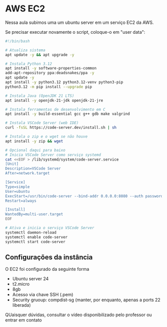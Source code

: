 # AWS EC2

Nessa aula subimos uma um ubuntu server em um serviço EC2 da AWS.

Se precisar executar novamente o script, coloque-o em "user data":

```sh
#!/bin/bash

# Atualiza sistema
apt update -y && apt upgrade -y

# Instala Python 3.12
apt install -y software-properties-common
add-apt-repository ppa:deadsnakes/ppa -y
apt update -y
apt install -y python3.12 python3.12-venv python3-pip
python3.12 -m pip install --upgrade pip

# Instala Java (OpenJDK 21 LTS)
apt install -y openjdk-21-jdk openjdk-21-jre

# Instala ferramentas de desenvolvimento em C
apt install -y build-essential gcc g++ gdb make valgrind

# Instala VSCode Server (web IDE)
curl -fsSL https://code-server.dev/install.sh | sh

# Instala o zip e o wget se não houve
apt install -y zip && wget

# Opcional daqui para baixo
# Inicia VSCode Server como serviço systemd
cat <<EOF > /lib/systemd/system/code-server.service
[Unit]
Description=VSCode Server
After=network.target

[Service]
Type=simple
User=ubuntu
ExecStart=/usr/bin/code-server --bind-addr 0.0.0.0:8080 --auth password --password mypassword
Restart=always

[Install]
WantedBy=multi-user.target
EOF

# Ativa e inicia o serviço VSCode Server
systemctl daemon-reload
systemctl enable code-server
systemctl start code-server
```


## Configurações da instância

O EC2 foi configurado da seguinte forma

- Ubuntu server 24
- t2.micro
- 8gb 
- Acesso via chave SSH (.pem)
- Security gruoup: compdist-sg (manter, por enquanto, apenas a ports 22 liberada)


QUaisquer dúvidas, consultar o vídeo disponibilizado pelo professor ou entrar em contato
